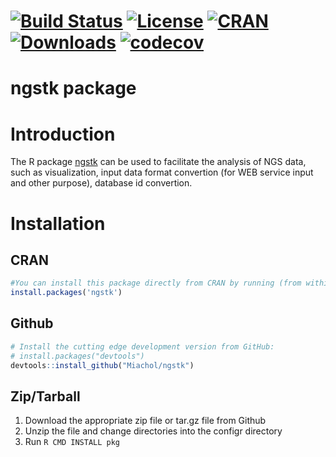# [![Build Status](https://travis-ci.org/Miachol/ngstk.svg)](https://travis-ci.org/Miachol/ngstk) [![License](https://img.shields.io/badge/license-MIT-brightgreen.svg?style=flat)](https://en.wikipedia.org/wiki/MIT_License) [![CRAN](http://www.r-pkg.org/badges/version/ngstk)](https://cran.r-project.org/package=ngstk) [![Downloads](http://cranlogs.r-pkg.org/badges/ngstk?color=brightgreen)](http://www.r-pkg.org/pkg/ngstk) [![codecov](https://codecov.io/github/Miachol/ngstk/branch/master/graphs/badge.svg)](https://codecov.io/github/Miachol/ngstk)

ngstk package
==============

# Introduction

The R package [ngstk](https://github.com/Miachol/ngstk) can be used to facilitate the analysis of NGS data, such as visualization, input data format convertion (for WEB service input and other purpose), database id convertion.


# Installation

## CRAN
``` r
#You can install this package directly from CRAN by running (from within R):
install.packages('ngstk')
```

## Github
``` r
# Install the cutting edge development version from GitHub:
# install.packages("devtools")
devtools::install_github("Miachol/ngstk")
```

## Zip/Tarball

1. Download the appropriate zip file or tar.gz file from Github
2. Unzip the file and change directories into the configr directory
3. Run `R CMD INSTALL pkg`
